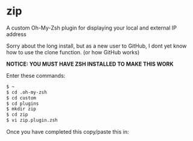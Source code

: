 # zip

A custom Oh-My-Zsh plugin for displaying your local and external IP address

Sorry about the long install, but as a new user to GitHub, I dont yet know how to use the clone function. (or how GitHub works)

__NOTICE: YOU MUST HAVE ZSH INSTALLED TO MAKE THIS WORK__

Enter these commands:
``` bash
$ ~
$ cd .oh-my-zsh
$ cd custom
$ cd plugins
$ mkdir zip
$ cd zip
$ vi zip.plugin.zsh
```

Once you have completed this copy/paste this in:

```zsh

```
